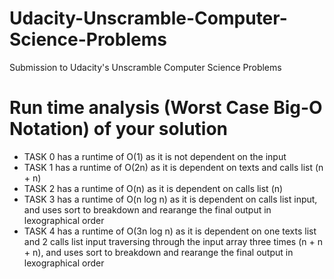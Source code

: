 # Udacity-Unscramble-Computer-Science-Problems
Submission to Udacity's Unscramble Computer Science Problems

# Run time analysis (Worst Case Big-O Notation) of your solution

- TASK 0 has a runtime of O(1) as it is not dependent on the input
- TASK 1 has a runtime of O(2n) as it is dependent on texts and calls list (n + n)
- TASK 2 has a runtime of O(n) as it is dependent on calls list (n)
- TASK 3 has a runtime of O(n log n) as it is dependent on calls list input, and uses sort to breakdown and rearange the final output in lexographical order
- TASK 4 has a runtime of O(3n log n) as it is dependent on one texts list and 2 calls list input traversing through the input array three times (n + n + n), and uses sort to breakdown and rearange the final output in lexographical order